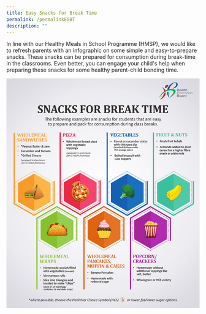 ```yaml
---
title: Easy Snacks for Break Time
permalink: /permalinkESBT
description: ""
---
```

In line with our Healthy Meals in School Programme (HMSP), we would like to refresh parents with an infographic on some simple and easy-to-prepare snacks. These snacks  can be prepared for consumption during break-time in the classrooms. Even better, you can engage your child's help when preparing these snacks for some healthy parent-child bonding time.

![](/images/Snacks%20for%20Break%20Time_HPB.jpg)